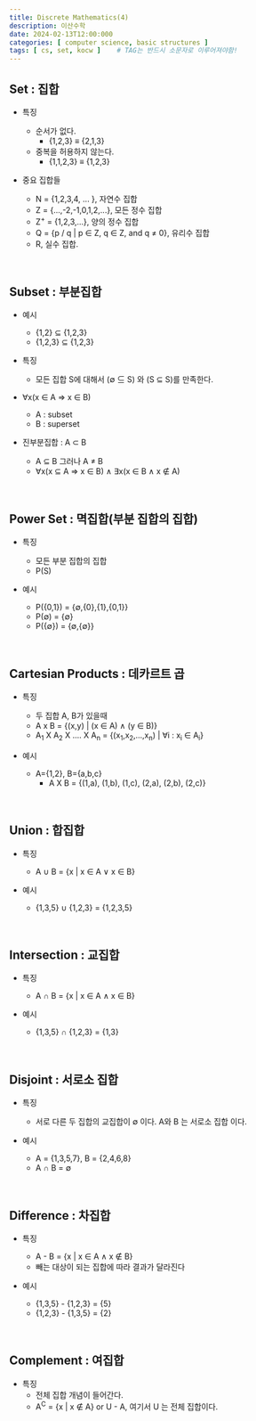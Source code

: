 ```yaml
---
title: Discrete Mathematics(4)
description: 이산수학
date: 2024-02-13T12:00:000
categories: [ computer science, basic structures ]
tags: [ cs, set, kocw ]    # TAG는 반드시 소문자로 이루어져야함!
---
```


<h2> Set : 집합 </h2>

- 특징
  - 순서가 없다.
    - {1,2,3} ≡ {2,1,3}
  - 중복을 허용하지 않는다.
    - {1,1,2,3} ≡ {1,2,3}

- 중요 집합들
  - N = {1,2,3,4, ... }, 자연수 집합
  - Z = {...,-2,-1,0,1,2,...}, 모든 정수 집합
  - Z<sup>+</sup> = {1,2,3,...}, 양의 정수 집합
  - Q = {p / q \| p ∈ Z, q ∈ Z, and q ≠ 0}, 유리수 집합
  - R, 실수 집합.

<br>

<h2> Subset : 부분집합 </h2>

- 예시
  - {1,2} ⊆ {1,2,3}
  - {1,2,3} ⊆ {1,2,3}


- 특징
  - 모든 집합 S에 대해서 (∅ ⊆ S) 와 (S ⊆ S)를 만족한다.


- ∀x(x ∈ A ⇒ x ∈ B)
  - A : subset
  - B : superset


- 진부분집합 : A ⊂ B
  - A ⊆ B 그러나 A ≠ B
  - ∀x(x ⊆ A ⇒ x ∈ B) ∧ ∃x(x ∈ B ∧ x ∉ A)

<br>

<h2> Power Set : 멱집합(부분 집합의 집합) </h2>

- 특징
  - 모든 부분 집합의 집합
  - P(S)

- 예시
  - P({0,1}) = {∅,{0},{1},{0,1}}
  - P(∅) = {∅}
  - P({∅}) = {∅,{∅}}

<br>

<h2> Cartesian Products : 데카르트 곱 </h2>

- 특징
  - 두 집합 A, B가 있을때
  - A x B = {(x,y) \| (x ∈ A) ∧ (y ∈ B)}
  - A<sub>1</sub> X A<sub>2</sub> X .... X A<sub>n</sub> = {(x<sub>1</sub>,x<sub>2</sub>,...,x<sub>n</sub>) \| ∀i :
    x<sub>i</sub> ∈ A<sub>i</sub>}

- 예시
  - A={1,2}, B={a,b,c}
    - A X B = {(1,a), (1,b), (1,c), (2,a), (2,b), (2,c)}

<br>

<h2> Union : 합집합 </h2>

- 특징
  - A ∪ B = {x \| x ∈ A ∨ x ∈ B}

- 예시
  - {1,3,5} ∪ {1,2,3} = {1,2,3,5}

<br>

<h2> Intersection : 교집합 </h2>

- 특징
  - A ∩ B = {x \| x ∈ A ∧ x ∈ B}

- 예시
  - {1,3,5} ∩ {1,2,3} = {1,3}

<br>

<h2> Disjoint : 서로소 집합 </h2>

- 특징
  - 서로 다른 두 집합의 교집합이 ∅ 이다. A와 B 는 서로소 집합 이다.

- 예시
  - A = {1,3,5,7}, B = {2,4,6,8}
  - A ∩ B = ∅

<br>

<h2> Difference : 차집합 </h2>

- 특징
  - A - B = {x \| x ∈ A ∧ x ∉ B}
  - 빼는 대상이 되는 집합에 따라 결과가 달라진다

- 예시
  - {1,3,5} - {1,2,3} = {5}
  - {1,2,3} - {1,3,5} = {2}

<br>

<h2> Complement : 여집합 </h2>

- 특징
  - 전체 집합 개념이 들어간다.
  - A<sup>C</sup> = {x \| x ∉ A} or U - A, 여기서 U 는 전체 집합이다.










